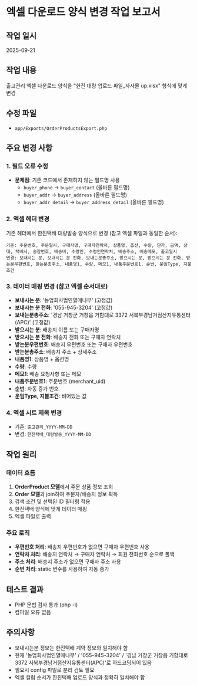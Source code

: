 # 엑셀 다운로드 양식 변경 작업 보고서

## 작업 일시
2025-09-21

## 작업 내용
출고관리 엑셀 다운로드 양식을 "한진 대량 업로드 파일_자사몰 up.xlsx" 형식에 맞게 변경

## 수정 파일
- `app/Exports/OrderProductsExport.php`

## 주요 변경 사항

### 1. 필드 오류 수정
- **문제점**: 기존 코드에서 존재하지 않는 필드명 사용
  - `buyer_phone` → `buyer_contact` (올바른 필드명)
  - `buyer_addr` → `buyer_address` (올바른 필드명)
  - `buyer_addr_detail` → `buyer_address_detail` (올바른 필드명)

### 2. 엑셀 헤더 변경
기존 헤더에서 한진택배 대량발송 양식으로 변경 (참고 엑셀 파일과 동일한 순서):
```
기존: 주문번호, 주문일시, 구매자명, 구매자연락처, 상품명, 옵션, 수량, 단가, 금액, 상태, 택배사, 송장번호, 배송비, 수령인, 수령인연락처, 배송주소, 배송메모, 출고일시
변경: 보내시는 분, 보내시는 분 전화, 보내는분총주소, 받으시는 분, 받으시는 분 전화, 받는분우편번호, 받는분총주소, 내품명1, 수량, 메모1, 내품주문번호1, 순번, 운임Type, 지불조건
```

### 3. 데이터 매핑 변경 (참고 엑셀 순서대로)
- **보내시는 분**: '농업회사법인열매나무' (고정값)
- **보내시는 분 전화**: '055-945-3204' (고정값)
- **보내는분총주소**: '경남 거창군 거창읍 거함대로 3372 서북부경남거점산지유통센터(APC)' (고정값)
- **받으시는 분**: 배송지 이름 또는 구매자명
- **받으시는 분 전화**: 배송지 전화 또는 구매자 연락처
- **받는분우편번호**: 배송지 우편번호 또는 구매자 우편번호
- **받는분총주소**: 배송지 주소 + 상세주소
- **내품명1**: 상품명 + 옵션명
- **수량**: 수량
- **메모1**: 배송 요청사항 또는 메모
- **내품주문번호1**: 주문번호 (merchant_uid)
- **순번**: 자동 증가 번호
- **운임Type, 지불조건**: 비어있는 값

### 4. 엑셀 시트 제목 변경
- 기존: `출고관리_YYYY-MM-DD`
- 변경: `한진택배_대량발송_YYYY-MM-DD`

## 작업 원리

### 데이터 흐름
1. **OrderProduct 모델**에서 주문 상품 정보 조회
2. **Order 모델**과 join하여 주문자/배송지 정보 획득
3. 검색 조건 및 선택된 ID 필터링 적용
4. 한진택배 양식에 맞게 데이터 매핑
5. 엑셀 파일로 출력

### 주요 로직
- **우편번호 처리**: 배송지 우편번호가 없으면 구매자 우편번호 사용
- **연락처 처리**: 배송지 연락처 → 구매자 연락처 → 회원 전화번호 순으로 폴백
- **주소 처리**: 배송지 주소가 없으면 구매자 주소 사용
- **순번 처리**: static 변수를 사용하여 자동 증가

## 테스트 결과
- PHP 문법 검사 통과 (php -l)
- 컴파일 오류 없음

## 주의사항
- 보내시는분 정보는 한진택배 계약 정보와 일치해야 함
- 현재 '농업회사법인열매나무' / '055-945-3204' / '경남 거창군 거창읍 거함대로 3372 서북부경남거점산지유통센터(APC)'로 하드코딩되어 있음
- 필요시 config 파일로 분리 검토 필요
- 엑셀 컬럼 순서가 한진택배 업로드 양식과 정확히 일치해야 함